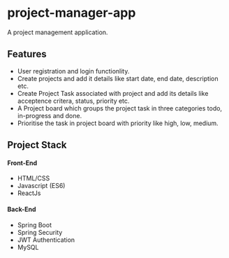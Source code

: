 # project-manager-app
A project management application. 

## Features
- User registration and login functionlity.
- Create projects and add it details like start date, end date, description etc.
- Create Project Task associated with project and add its details like acceptence critera, status, priority etc.
- A Project board which groups the project task in three categories todo, in-progress and done.
- Prioritise the task in project board with priority like high, low, medium.

## Project Stack
#### Front-End
- HTML/CSS
- Javascript (ES6)
- ReactJs

#### Back-End
- Spring Boot
- Spring Security
- JWT Authentication
- MySQL


